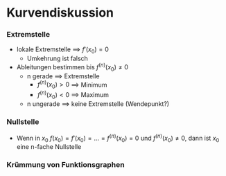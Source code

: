 # Kurvendiskussion
### Extremstelle
+ lokale Extremstelle ==> $f'(x_0)=0$
	+ Umkehrung ist falsch
+ Ableitungen bestimmen bis $f^{(n)}(x_0)≠0$
	+ n gerade ==> Extremstelle
		+ $f^{(n)}(x_0)>0$ ==> Minimum
		+ $f^{(n)}(x_0)<0$ ==> Maximum
	+ n ungerade ==> keine Extremstelle (Wendepunkt?)

### Nullstelle
+ Wenn in $x_0$ $f(x_0)=f'(x_0)=...=f^{(n)}(x_0)=0$ und $f^{(n)}(x_0)≠0$, dann ist $x_0$ eine n-fache Nullstelle

### Krümmung von Funktionsgraphen